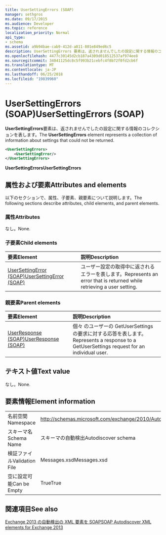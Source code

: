 ```yaml
---
title: UserSettingErrors (SOAP)
manager: sethgros
ms.date: 09/17/2015
ms.audience: Developer
ms.topic: reference
localization_priority: Normal
api_type:
- schema
ms.assetid: a9b94bae-cab9-412d-a811-801e849ed6c5
description: UserSettingErrors 要素は、返されませんでしたの設定に関する情報のコレクションを表します。
ms.openlocfilehash: 4477c30145d2cb187a4309d018512537af974ee8
ms.sourcegitcommit: 34041125dc8c5f993b21cebfc4f8b72f0fd2cb6f
ms.translationtype: MT
ms.contentlocale: ja-JP
ms.lasthandoff: 06/25/2018
ms.locfileid: "19839960"
---
```

# <a name="usersettingerrors-soap"></a><span data-ttu-id="fc393-103">UserSettingErrors (SOAP)</span><span class="sxs-lookup"><span data-stu-id="fc393-103">UserSettingErrors (SOAP)</span></span>

<span data-ttu-id="fc393-104">**UserSettingErrors**要素は、返されませんでしたの設定に関する情報のコレクションを表します。</span><span class="sxs-lookup"><span data-stu-id="fc393-104">The **UserSettingErrors** element represents a collection of information about settings that could not be returned.</span></span> 
  
```XML
<UserSettingErrors>
    <UserSettingError/>
</UserSettingErrors>
```

 <span data-ttu-id="fc393-105">**UserSettingErrors**</span><span class="sxs-lookup"><span data-stu-id="fc393-105">**UserSettingErrors**</span></span>
## <a name="attributes-and-elements"></a><span data-ttu-id="fc393-106">属性および要素</span><span class="sxs-lookup"><span data-stu-id="fc393-106">Attributes and elements</span></span>

<span data-ttu-id="fc393-107">以下のセクションで、属性、子要素、親要素について説明します。</span><span class="sxs-lookup"><span data-stu-id="fc393-107">The following sections describe attributes, child elements, and parent elements.</span></span>
  
### <a name="attributes"></a><span data-ttu-id="fc393-108">属性</span><span class="sxs-lookup"><span data-stu-id="fc393-108">Attributes</span></span>

<span data-ttu-id="fc393-109">なし。</span><span class="sxs-lookup"><span data-stu-id="fc393-109">None.</span></span>
  
### <a name="child-elements"></a><span data-ttu-id="fc393-110">子要素</span><span class="sxs-lookup"><span data-stu-id="fc393-110">Child elements</span></span>

|<span data-ttu-id="fc393-111">**要素**</span><span class="sxs-lookup"><span data-stu-id="fc393-111">**Element**</span></span>|<span data-ttu-id="fc393-112">**説明**</span><span class="sxs-lookup"><span data-stu-id="fc393-112">**Description**</span></span>|
|:-----|:-----|
|[<span data-ttu-id="fc393-113">UserSettingError (SOAP)</span><span class="sxs-lookup"><span data-stu-id="fc393-113">UserSettingError (SOAP)</span></span>](usersettingerror-soap.md) <br/> |<span data-ttu-id="fc393-114">ユーザー設定の取得中に返されるエラーを表します。</span><span class="sxs-lookup"><span data-stu-id="fc393-114">Represents an error that is returned while retrieving a user setting.</span></span>  <br/> |
   
### <a name="parent-elements"></a><span data-ttu-id="fc393-115">親要素</span><span class="sxs-lookup"><span data-stu-id="fc393-115">Parent elements</span></span>

|<span data-ttu-id="fc393-116">**要素**</span><span class="sxs-lookup"><span data-stu-id="fc393-116">**Element**</span></span>|<span data-ttu-id="fc393-117">**説明**</span><span class="sxs-lookup"><span data-stu-id="fc393-117">**Description**</span></span>|
|:-----|:-----|
|[<span data-ttu-id="fc393-118">UserResponse (SOAP)</span><span class="sxs-lookup"><span data-stu-id="fc393-118">UserResponse (SOAP)</span></span>](userresponse-soap.md) <br/> |<span data-ttu-id="fc393-119">個々 のユーザーの GetUserSettings の要求に対する応答を表します。</span><span class="sxs-lookup"><span data-stu-id="fc393-119">Represents a response to a GetUserSettings request for an individual user.</span></span>  <br/> |
   
## <a name="text-value"></a><span data-ttu-id="fc393-120">テキスト値</span><span class="sxs-lookup"><span data-stu-id="fc393-120">Text value</span></span>

<span data-ttu-id="fc393-121">なし。</span><span class="sxs-lookup"><span data-stu-id="fc393-121">None.</span></span>
  
## <a name="element-information"></a><span data-ttu-id="fc393-122">要素情報</span><span class="sxs-lookup"><span data-stu-id="fc393-122">Element information</span></span>

|||
|:-----|:-----|
|<span data-ttu-id="fc393-123">名前空間</span><span class="sxs-lookup"><span data-stu-id="fc393-123">Namespace</span></span>  <br/> |http://schemas.microsoft.com/exchange/2010/Autodiscover  <br/> |
|<span data-ttu-id="fc393-124">スキーマ名</span><span class="sxs-lookup"><span data-stu-id="fc393-124">Schema Name</span></span>  <br/> |<span data-ttu-id="fc393-125">スキーマの自動検出</span><span class="sxs-lookup"><span data-stu-id="fc393-125">Autodiscover schema</span></span>  <br/> |
|<span data-ttu-id="fc393-126">検証ファイル</span><span class="sxs-lookup"><span data-stu-id="fc393-126">Validation File</span></span>  <br/> |<span data-ttu-id="fc393-127">Messages.xsd</span><span class="sxs-lookup"><span data-stu-id="fc393-127">Messages.xsd</span></span>  <br/> |
|<span data-ttu-id="fc393-128">空に設定可能</span><span class="sxs-lookup"><span data-stu-id="fc393-128">Can be Empty</span></span>  <br/> |<span data-ttu-id="fc393-129">True</span><span class="sxs-lookup"><span data-stu-id="fc393-129">True</span></span>  <br/> |
   
## <a name="see-also"></a><span data-ttu-id="fc393-130">関連項目</span><span class="sxs-lookup"><span data-stu-id="fc393-130">See also</span></span>



[<span data-ttu-id="fc393-131">Exchange 2013 の自動検出の XML 要素を SOAP</span><span class="sxs-lookup"><span data-stu-id="fc393-131">SOAP Autodiscover XML elements for Exchange 2013</span></span>](soap-autodiscover-xml-elements-for-exchange-2013.md)

